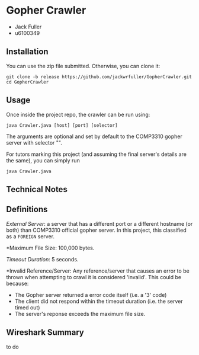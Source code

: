 # Gopher Crawler

- Jack Fuller
- u6100349

## Installation

You can use the zip file submitted. Otherwise, you can clone it:

```shell
git clone -b release https://github.com/jackwrfuller/GopherCrawler.git
cd GopherCrawler 
```

## Usage

Once inside the project repo, the crawler can be run using:

```shell
java Crawler.java [host] [port] [selector]
```

The arguments are optional and set by default to the COMP3310 gopher server with selector "".

For tutors marking this project (and assuming the final server's details are the same), you can simply run

```shell
java Crawler.java
```

## Technical Notes

## Definitions

*External Server*: a server that has a different port or a different hostname (or both) than COMP3310 official gopher server.
In this project, this classified as a `FOREIGN` server.

*Maximum File Size: 100,000 bytes.

*Timeout Duration*: 5 seconds.

*Invalid Reference/Server: Any reference/server that causes an error to be thrown when attempting to crawl it is considered 'invalid'.
This could be because:
- The Gopher server returned a error code itself (i.e. a '3' code)
- The client did not respond within the timeout duration (i.e. the server timed out)
- The server's reponse exceeds the maximum file size.

## Wireshark Summary

to do
